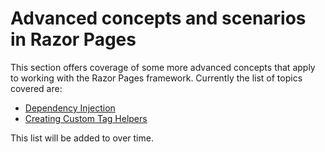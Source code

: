 ﻿# Advanced concepts and scenarios in Razor Pages

This section offers coverage of some more advanced concepts that apply to working with the Razor Pages framework. Currently the list of topics covered are:

*   [Dependency Injection](/advanced/dependency-injection)
*   [Creating Custom Tag Helpers](/advanced/custom-tag-helpers)

This list will be added to over time.